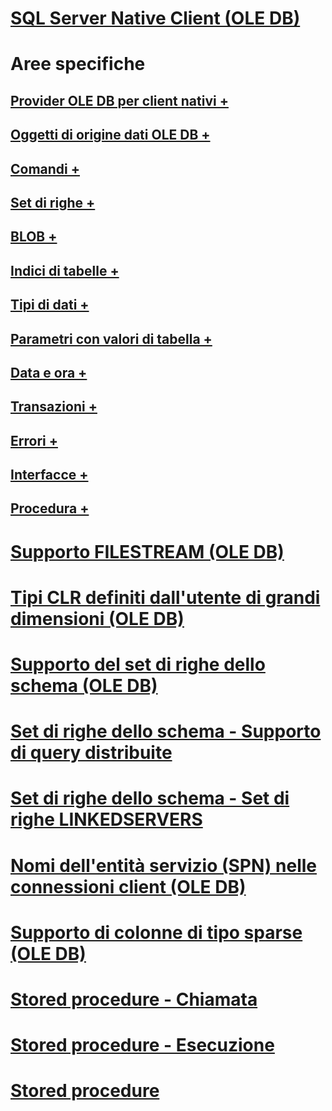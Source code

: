 # [SQL Server Native Client (OLE DB)](sql-server-native-client-ole-db.md)

# Aree specifiche
## [Provider OLE DB per client nativi +](../../../relational-databases/native-client-ole-db-provider/creating-a-sql-server-native-client-ole-db-provider-application.md)
## [Oggetti di origine dati OLE DB +](../../../relational-databases/native-client-ole-db-data-source-objects/data-source-objects-ole-db.md)
## [Comandi +](../../../relational-databases/native-client-ole-db-commands/commands.md)
## [Set di righe +](../../../relational-databases/native-client-ole-db-rowsets/rowsets.md)
## [BLOB +](../../../relational-databases/native-client-ole-db-blobs/blobs-and-ole-objects.md)
## [Indici di tabelle +](../../../relational-databases/native-client-ole-db-tables-indexes/tables-and-indexes.md)
## [Tipi di dati +](../../../relational-databases/native-client-ole-db-data-types/data-types-ole-db.md)
## [Parametri con valori di tabella +](../../../relational-databases/native-client-ole-db-table-valued-parameters/table-valued-parameters-ole-db.md)
## [Data e ora +](../../../relational-databases/native-client-ole-db-date-time/date-and-time-improvements-ole-db.md)
## [Transazioni +](../../../relational-databases/native-client-ole-db-transactions/transactions.md)
## [Errori +](../../../relational-databases/native-client-ole-db-errors/errors.md)
## [Interfacce +](../../../relational-databases/native-client-ole-db-interfaces/sql-server-native-client-ole-db-interfaces.md)
## [Procedura +](../../../relational-databases/native-client-ole-db-how-to/ole-db-how-to-topics.md)

# [Supporto FILESTREAM (OLE DB)](filestream-support-ole-db.md)
# [Tipi CLR definiti dall'utente di grandi dimensioni (OLE DB)](large-clr-user-defined-types-ole-db.md)
# [Supporto del set di righe dello schema (OLE DB)](schema-rowset-support-ole-db.md)
# [Set di righe dello schema - Supporto di query distribuite](schema-rowsets-distributed-query-support.md)
# [Set di righe dello schema - Set di righe LINKEDSERVERS](schema-rowsets-linkedservers-rowset.md)
# [Nomi dell'entità servizio (SPN) nelle connessioni client (OLE DB)](service-principal-names-spns-in-client-connections-ole-db.md)
# [Supporto di colonne di tipo sparse (OLE DB)](sparse-columns-support-ole-db.md)
# [Stored procedure - Chiamata](stored-procedures-calling.md)
# [Stored procedure - Esecuzione](stored-procedures-running.md)
# [Stored procedure](stored-procedures.md)
